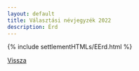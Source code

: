 ```yaml
---
layout: default
title: Választási névjegyzék 2022
description: Érd
---
```


{% include settlementHTMLs/EErd.html %}

[Vissza](../)
